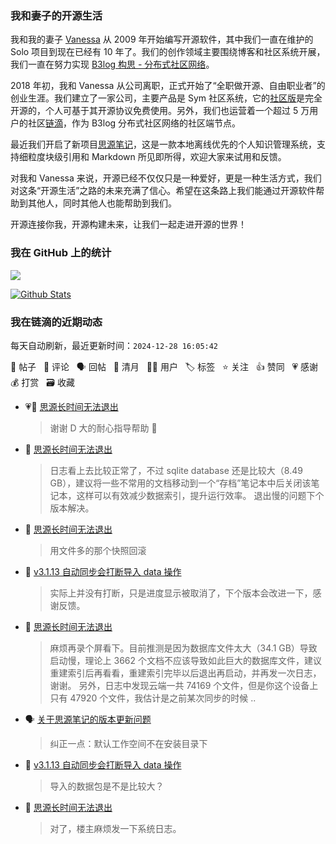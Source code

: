### 我和妻子的开源生活

我和我的妻子 [Vanessa](https://github.com/Vanessa219) 从 2009 年开始编写开源软件，其中我们一直在维护的 Solo 项目到现在已经有 10 年了。我们的创作领域主要围绕博客和社区系统开展，我们一直在努力实现 [B3log 构思 - 分布式社区网络](https://ld246.com/article/1546941897596)。

2018 年初，我和 Vanessa 从公司离职，正式开始了“全职做开源、自由职业者”的创业生涯。我们建立了一家公司，主要产品是 Sym 社区系统，它的[社区版](https://github.com/88250/symphony)是完全开源的，个人可基于其开源协议免费使用。另外，我们也运营着一个超过 5 万用户的社区[链滴](https://ld246.com)，作为 B3log 分布式社区网络的社区端节点。

最近我们开启了新项目[思源笔记](https://github.com/siyuan-note/siyuan)，这是一款本地离线优先的个人知识管理系统，支持细粒度块级引用和 Markdown 所见即所得，欢迎大家来试用和反馈。

对我和 Vanessa 来说，开源已经不仅仅只是一种爱好，更是一种生活方式，我们对这条“开源生活”之路的未来充满了信心。希望在这条路上我们能通过开源软件帮助到其他人，同时其他人也能帮助到我们。

开源连接你我，开源构建未来，让我们一起走进开源的世界！

### 我在 GitHub 上的统计

<a title="Hits" target="_blank" href="https://github.com/88250/88250"><img src="https://hits.b3log.org/88250/88250.svg"></a>

[![Github Stats](https://github-readme-stats.vercel.app/api?username=88250&theme=tokyonight&show_icons=true)](https://github.com/88250)

<!--events start -->

### 我在链滴的近期动态

每天自动刷新，最近更新时间：`2024-12-28 16:05:42`

📝 帖子 &nbsp; 💬 评论 &nbsp; 🗣 回帖 &nbsp; 🌙 清月 &nbsp; 👨‍💻 用户 &nbsp; 🏷️ 标签 &nbsp; ⭐️ 关注 &nbsp; 👍 赞同 &nbsp; 💗 感谢 &nbsp; 💰 打赏 &nbsp; 🗃 收藏

* 💗💬 [思源长时间无法退出](https://ld246.com/article/1735215701657/comment/1735355445281#comments)

  > 谢谢 D 大的耐心指导帮助 🙏
* 💬 [思源长时间无法退出](https://ld246.com/article/1735215701657/comment/1735352603399#comments)

  > 日志看上去比较正常了，不过 sqlite database 还是比较大（8.49 GB），建议将一些不常用的文档移动到一个“存档”笔记本中后关闭该笔记本，这样可以有效减少数据索引，提升运行效率。 退出慢的问题下个版本解决。
* 💬 [思源长时间无法退出](https://ld246.com/article/1735215701657/comment/1735306197706#comments)

  > 用文件多的那个快照回滚
* 💬 [v3.1.13 自动同步会打断导入 data 操作](https://ld246.com/article/1732931024696/comment/1735306175333#comments)

  > 实际上并没有打断，只是进度显示被取消了，下个版本会改进一下，感谢反馈。
* 💬 [思源长时间无法退出](https://ld246.com/article/1735215701657/comment/1735298130470#comments)

  > 麻烦再录个屏看下。目前推测是因为数据库文件太大（34.1 GB）导致启动慢，理论上 3662 个文档不应该导致如此巨大的数据库文件，建议重建索引后再看看，重建索引完毕以后退出再启动，并再发一次日志，谢谢。 另外，日志中发现云端一共 74169 个文件，但是你这个设备上只有 47920 个文件，我估计是之前某次同步的时候 ..
* 🗣 [关于思源笔记的版本更新问题](https://ld246.com/article/1735213744112/comment/1735269475277#comments)

  > 纠正一点：默认工作空间不在安装目录下
* 💬 [v3.1.13 自动同步会打断导入 data 操作](https://ld246.com/article/1732931024696/comment/1735265022111#comments)

  > 导入的数据包是不是比较大？
* 💬 [思源长时间无法退出](https://ld246.com/article/1735215701657/comment/1735227787274#comments)

  > 对了，楼主麻烦发一下系统日志。


<!--events end -->

